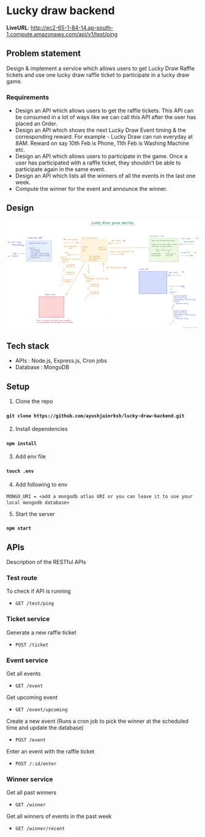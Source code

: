 # Lucky draw backend

**LiveURL**: http://ec2-65-1-84-14.ap-south-1.compute.amazonaws.com/api/v1/test/ping

## Problem statement

Design & implement a service which allows users to get Lucky Draw Raffle tickets and use one lucky draw raffle ticket to participate in a lucky draw game.

### Requirements

- Design an API which allows users to get the raffle tickets. This API can be consumed in a lot of ways like we can call this API after the user has placed an Order.
- Design an API which shows the next Lucky Draw Event timing & the corresponding reward. For example - Lucky Draw can run everyday at 8AM. Reward on say 10th Feb is Phone, 11th Feb is Washing Machine etc.
- Design an API which allows users to participate in the game. Once a user has participated with a raffle ticket, they shouldn’t be able to participate again in the same event.
- Design an API which lists all the winners of all the events in the last one week.
- Compute the winner for the event and announce the winner.

## Design

![Lucky draw design](/static/luckydraw-design.png)

## Tech stack

- APIs : Node.js, Express.js, Cron jobs
- Database : MongoDB

## Setup

1. Clone the repo

#### `git clone https://github.com/ayushjainrksh/lucky-draw-backend.git`

2. Install dependencies

#### `npm install`

3. Add env file

#### `touch .env`

4. Add following to env

```
MONGO_URI = <add a mongodb atlas URI or you can leave it to use your local mongodb database>
```

5. Start the server

#### `npm start`

## APIs
Description of the RESTful APIs

### Test route

To check if API is running

- `GET /test/ping`

### Ticket service

Generate a new raffle ticket

- `POST /ticket`

### Event service

Get all events
- `GET /event`

Get upcoming event
- `GET /event/upcoming`

Create a new event (Runs a cron job to pick the winner at the scheduled time and update the database)
- `POST /event`

Enter an event with the raffle ticket
- `POST /:id/enter`

### Winner service

Get all past winners
- `GET /winner`

Get all winners of events in the past week
- `GET /winner/recent`
